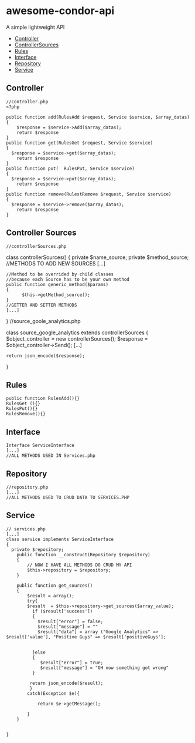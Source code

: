 # awesome-condor-api
A simple lightweight API 

* [Controller](#controller)
* [ControllerSources](#controller-sources)
* [Rules](#rules)
* [Interface](#interface)
* [Repository](#repository)
* [Service](#service)

## Controller
```objc
//controller.php 
<?php

public function add(RulesAdd $request, Service $service, $array_datas)
{
    $response = $service->Add($array_datas);
    return $response
}
public function get(RulesGet $request, Service $service)
{
  $response = $service->get($array_datas);
    return $response
}
public function put(  RulesPut, Service $service)
{
  $response = $service->put($array_datas);
    return $response
}
public function remove(RulestRemove $request, Service $service)
{
  $response = $service->remove($array_datas);
    return $response
}
```
## Controller Sources
```objc
//controllerSources.php
```
class controllerSources()
{
    private $name_source;
    private $method_source;
    //METHODS TO ADD NEW SOURCES
    [...]
    
    //Method to be overrided by child classes
    //because each Source has to be your own method
    public function generic_method($params)
    {
          $this->getMethod_source();  
    }
    //GETTER AND SETTER METHODS
    [...]
}
//source_goole_analytics.php

class source_google_analytics extends controllerSources
{
    $object_controller = new controllerSources();
    $response = $object_controller->Send();
    [...]
    
    return json_encode($response);
}

## Rules
```objc
public function RulesAdd(){}
RulesGet (){}
RulesPut(){}
RulesRemove(){}
```

## Interface
```objc
Interface ServiceInterface
[...]
//ALL METHODS USED IN Services.php
```

## Repository
```objc
//repository.php
[...]
//ALL METHODS USED TO CRUD DATA TO SERVICES.PHP
```

## Service
```objc
// services.php
[...]
class service implements ServiceInterface
{
  private $repository;
    public function __construct(Repository $repository)
    {
        // NOW I HAVE ALL METHODS DO CRUD MY API 
        $this->repository = $repository;
    }
    
    public function get_sources()
    {
        $result = array();
        try{
        $result  = $this->repository->get_sources($array_value);
          if ($result['success'])
          {
            $result["error"] = false;
            $result["message"] = ""
            $result["data"] = array ("Google Analytics" => $result['value'], "Positive Guys" => $result['positiveGuys'];
            
           
          }else
          {
             $result["error"] = true;
             $result["message"] = "OH now something got wrong"
          }
            
         return json_encode($result);
         }
        catch(Exception $e){
          
            return $e->getMessage();

        }
    }
    
    
}


```















